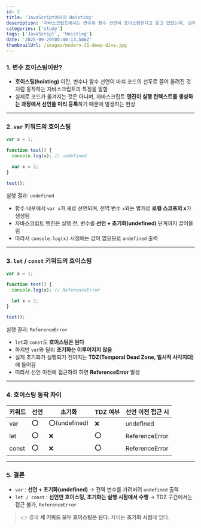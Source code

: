 ```yaml
---
id: 2
title: 'JavaScript에서의 Hoisting'
description: '자바스크립트에서는 변수와 함수 선언이 호이스팅된다고 알고 있었는데, 실제로도 그럴까? var와 let, const의 차이를 실제 코드로 확인해 보고 싶었다.'
categories: ['study']
tags: ['JavaScript', 'Hoisting']
date: '2025-09-29T05:40:13.586Z'
thumbnailUrl: /images/modern-JS-deep-dive.jpg
---
```


### 1. 변수 호이스팅이란?

- **호이스팅(hoisting)** 이란, 변수나 함수 선언이 마치 코드의 선두로 끌어 올려진 것처럼 동작하는 자바스크립트의 특징을 말함
- 실제로 코드가 옮겨지는 것은 아니며, 자바스크립트 **엔진이 실행 컨텍스트를 생성하는 과정에서 선언을 미리 등록**하기 때문에 발생하는 현상

---

### 2. `var` 키워드의 호이스팅

```javascript
var x = 1;

function test() {
  console.log(x); // undefined

  var x = 2;
}

test();
```

실행 결과: `undefined`

- 함수 내부에서 `var x`가 새로 선언되며, 전역 변수 `x`와는 별개로 **로컬 스코프의 x**가 생성됨
- 자바스크립트 엔진은 실행 전, 변수를 **선언 + 초기화(undefined)** 단계까지 끌어올림
- 따라서 `console.log(x)` 시점에는 값이 없으므로 `undefined` 출력

---

### 3. `let` / `const` 키워드의 호이스팅

```javascript
var x = 1;

function test() {
  console.log(x); // ReferenceError

  let x = 2;
}

test();
```

실행 결과: `ReferenceError`

- `let`과 `const`도 **호이스팅은 된다**
- 하지만 `var`와 달리 **초기화는 이루어지지 않음**
- 실제 초기화가 실행되기 전까지는 **TDZ(Temporal Dead Zone, 일시적 사각지대)** 에 들어감
- 따라서 선언 이전에 접근하려 하면 **ReferenceError** 발생

---

### 4. 호이스팅 동작 차이

| 키워드 | 선언 | 초기화        | TDZ 여부 | 선언 이전 접근 시 |
| ------ | ---- | ------------- | -------- | ----------------- |
| var    | ⭕   | ⭕(undefined) | ❌       | undefined         |
| let    | ⭕   | ❌            | ⭕       | ReferenceError    |
| const  | ⭕   | ❌            | ⭕       | ReferenceError    |

---

### 5. 결론

- `var` : **선언 + 초기화(undefined)** → 전역 변수를 가려버려 `undefined` 출력
- `let / const` : **선언만 호이스팅, 초기화는 실행 시점에서 수행**
  → TDZ 구간에서는 접근 불가, `ReferenceError`

> 👉 결국 **세 키워드 모두 호이스팅은 된다.** 차이는 **초기화 시점**에 있다.

